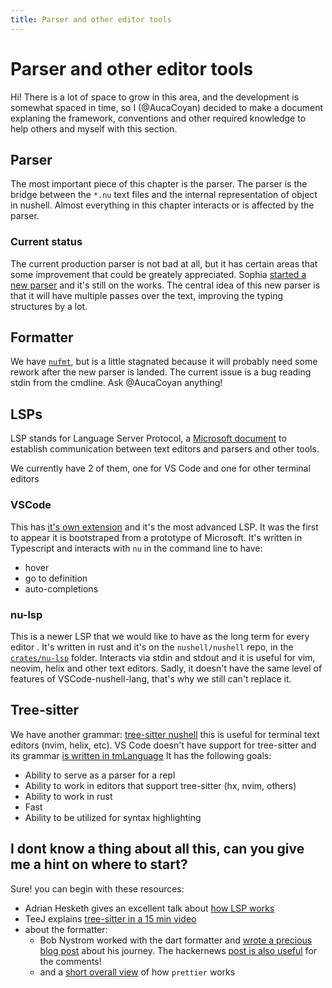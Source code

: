 ```yaml
---
title: Parser and other editor tools
---
```


# Parser and other editor tools

Hi! There is a lot of space to grow in this area, and the development is
somewhat spaced in time, so I (@AucaCoyan) decided to make a document explaning
the framework, conventions and other required knowledge to help others and
myself with this section.

## Parser

The most important piece of this chapter is the parser. The parser is the bridge
between the `*.nu` text files and the internal representation of object in
nushell. Almost everything in this chapter interacts or is affected by the
parser.

### Current status

The current production parser is not bad at all, but it has certain areas that
some improvement that could be greately appreciated. Sophia [started a new parser](https://github.com/sophiajt/new-nu-parser/)
and it's still on the works. The central idea of this new parser is that it
will have multiple passes over the text, improving the typing structures by
a lot.

## Formatter

We have [`nufmt`](https://github.com/nushell/nufmt), but is a little stagnated
because it will probably need some rework after the new parser is landed. The
current issue is a bug reading stdin from the cmdline. Ask @AucaCoyan anything!

## LSPs

LSP stands for Language Server Protocol, a [Microsoft document](https://microsoft.github.io/language-server-protocol/)
to establish communication between text editors and parsers and other tools.

We currently have 2 of them, one for VS Code and one for other terminal editors

### VSCode

This has [it's own extension](https://github.com/nushell/vscode-nushell-lang/)
and it's the most advanced LSP. It was the first to appear it is bootstraped
from a prototype of Microsoft. It's written in Typescript and interacts with
`nu` in the command line to have:

- hover
- go to definition
- auto-completions

### nu-lsp

This is a newer LSP that we would like to have as the long term for every editor
. It's written in rust and it's on the `nushell/nushell` repo, in the
[`crates/nu-lsp`](https://github.com/nushell/nushell/tree/main/crates/nu-lsp)
folder. Interacts via stdin and stdout and it is useful for vim,
neovim, helix and other text editors. Sadly, it doesn't have the same level of
features of VSCode-nushell-lang, that's why we still can't replace it.

## Tree-sitter

We have another grammar: [tree-sitter nushell](https://github.com/nushell/tree-sitter-nu) this is useful for terminal text editors (nvim, helix, etc). VS Code doesn't have support for tree-sitter and its grammar [is written in tmLanguage](https://github.com/nushell/vscode-nushell-lang/blob/main/syntaxes/nushell.tmLanguage.json)
It has the following goals:

- Ability to serve as a parser for a repl
- Ability to work in editors that support tree-sitter (hx, nvim, others)
- Ability to work in rust
- Fast
- Ability to be utilized for syntax highlighting

## I dont know a thing about all this, can you give me a hint on where to start?

Sure! you can begin with these resources:

- Adrian Hesketh gives an excellent talk about [how LSP works](https://youtu.be/EkK8Jxjj95s?si=KT3YdfV5LebbTzXp)
- TeeJ explains [tree-sitter in a 15 min video](https://www.youtube.com/watch?v=09-9LltqWLY)
- about the formatter:
  - Bob Nystrom worked with the dart formatter and [wrote a precious blog post](https://journal.stuffwithstuff.com/2015/09/08/the-hardest-program-ive-ever-written/) about his journey. The hackernews
    [post is also useful](https://news.ycombinator.com/item?id=22706242) for the
    comments!
  - and a [short overall view](https://blog.vjeux.com/2017/javascript/anatomy-of-a-javascript-pretty-printer.html)
    of how `prettier` works

